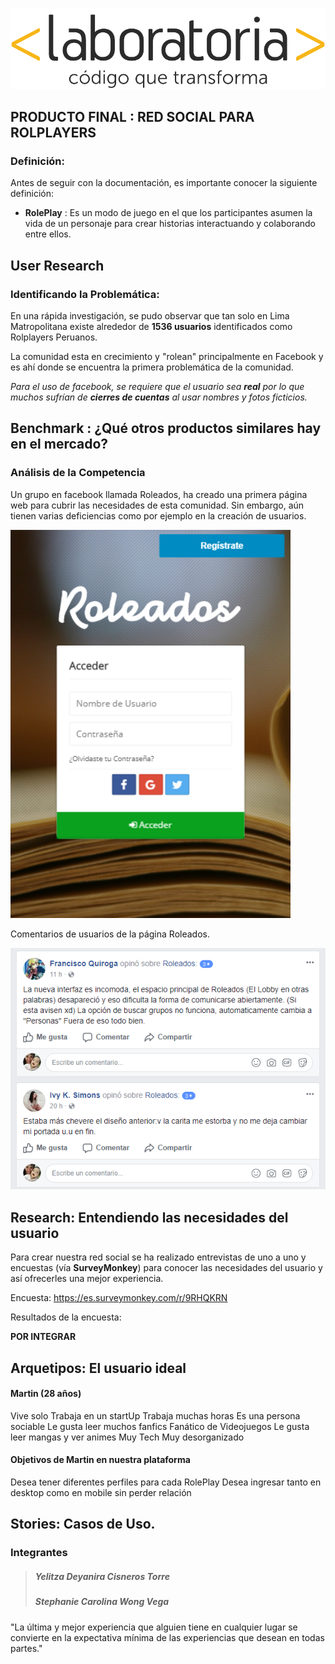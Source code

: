![logo](assets/images/logo_laboratoria.png)

## PRODUCTO FINAL : RED SOCIAL PARA ROLPLAYERS


### Definición:

Antes de seguir con la documentación, es importante conocer la siguiente definición:

- **RolePlay** : Es un modo de juego en el que los participantes asumen la vida de un personaje para crear historias interactuando y colaborando entre ellos.

## User Research

### Identificando la Problemática:

En una rápida investigación, se pudo observar que tan solo en Lima Matropolitana existe alrededor de **1536 usuarios** identificados como Rolplayers Peruanos.

La comunidad esta en crecimiento y "rolean" principalmente en Facebook y es ahí donde se encuentra la primera problemática de la comunidad.

*Para el uso de facebook, se requiere que el usuario sea **real** por lo que muchos sufrían de **cierres de cuentas** al usar nombres y fotos ficticios.*

## Benchmark : ¿Qué otros productos similares hay en el mercado?

### Análisis de la Competencia

Un grupo en facebook llamada Roleados, ha creado una primera página web para cubrir las necesidades de esta comunidad. Sin embargo, aún tienen varias deficiencias como por ejemplo en la creación de usuarios.

![competencia](assets/images/roleados.png)

Comentarios de usuarios de la página Roleados.

![competencia](assets/images/comentarios.png)

## Research: Entendiendo las necesidades del usuario

Para crear nuestra red social se ha realizado entrevistas de uno a uno y encuestas (vía **SurveyMonkey**) para conocer las necesidades del usuario y así ofrecerles una mejor experiencia.

Encuesta: https://es.surveymonkey.com/r/9RHQKRN

Resultados de la encuesta:

**POR INTEGRAR**

## Arquetipos: El usuario ideal

#### Martin (28 años)

Vive solo
Trabaja en un startUp
Trabaja muchas horas
Es una persona sociable
Le gusta leer muchos fanfics
Fanático de Videojuegos
Le gusta leer mangas y ver animes
Muy Tech
Muy desorganizado

#### Objetivos de Martin en nuestra plataforma

Desea tener diferentes perfiles para cada RolePlay
Desea ingresar tanto en desktop como en mobile sin perder relación


## Stories: Casos de Uso.






### **Integrantes**


>##### Yelitza Deyanira Cisneros Torre
>##### Stephanie Carolina Wong Vega



"La última y mejor experiencia que alguien tiene en cualquier lugar se convierte en la expectativa mínima de las experiencias que desean en todas partes."
